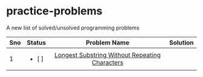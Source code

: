 # practice-problems
A new list of solved/unsolved programming problems

| Sno | Status | Problem Name   |      Solution      |
|-----|--------|:--------------:|-------------------:|
| 1 | <ul><li>[ ]</li></ul> | [Longest Substring Without Repeating Characters](https://leetcode.com/problems/longest-substring-without-repeating-characters/) |   |